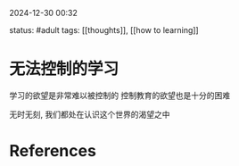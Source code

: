 2024-12-30    00:32

status: #adult 
tags: [[thoughts]], [[how to learning]]


# 无法控制的学习

学习的欲望是非常难以被控制的
控制教育的欲望也是十分的困难

无时无刻, 我们都处在认识这个世界的渴望之中


# References
